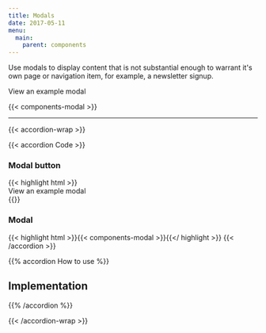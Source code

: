 ```yaml
---
title: Modals
date: 2017-05-11
menu:
  main:
    parent: components
---
```


Use modals to display content that is not substantial enough to warrant it's own page or navigation item, for example, a newsletter signup.

<div>
  <a data-open="example-modal" class="button full-width">
    <div class="valign">
      <div class="button-label valign-cell">View an example modal</div>
    </div>
  </a>
</div>

{{< components-modal >}}

---

{{< accordion-wrap >}}

{{< accordion Code >}}

<h3>Modal button</h3>
{{< highlight html >}}<div>
  <a data-open="example-modal" class="button full-width">
    <div class="valign">
      <div class="button-label valign-cell">View an example modal</div>
    </div>
  </a>
</div>{{</ highlight >}}

<h3>Modal</h3>

  {{< highlight html >}}{{< components-modal >}}{{</ highlight >}}
{{< /accordion >}}

{{% accordion How to use %}}
## Implementation



{{% /accordion %}}


{{< /accordion-wrap >}}
